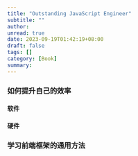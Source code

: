 ```yaml
---
title: "Outstanding JavaScript Engineer"
subtitle: ""
author:
unread: true
date: 2023-09-19T01:42:19+08:00
draft: false
tags: []
category: [Book]
summary: 
---
```


### 如何提升自己的效率

#### 软件

#### 硬件

### 学习前端框架的通用方法

